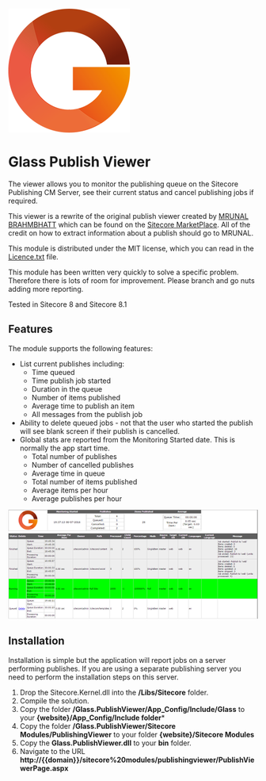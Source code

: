 ﻿
![](logo-250.png)

# Glass Publish Viewer


The viewer allows you to monitor the publishing queue on the Sitecore Publishing CM Server, see their current status and
cancel publishing jobs if required.

This viewer is a rewrite of the original publish viewer created by
 [MRUNAL BRAHMBHATT](https://profile.sitecore.net/Profile.aspx?userId=2LyDNXKnWsyhSS8dDFuWb0KKp-6EKdt4jMhtl52LMyc%3d)
which can be found on the [Sitecore MarketPlace](https://marketplace.sitecore.net/en/Modules/P/Publish_Viewer.aspx). 
All of the credit on how to extract information about a publish should go to MRUNAL.

This module is distributed under the MIT license, which you can read in the [Licence.txt](Licence.txt) file.

This module has been written very quickly to solve a specific problem. Therefore there is lots of room for improvement.
Please branch and go nuts adding more reporting.

Tested in Sitecore 8 and Sitecore 8.1

## Features
The module supports the following features:

* List current publishes including:
  * Time queued
  * Time publish job started
  * Duration in the queue
  * Number of items published
  * Average time to publish an item
  * All messages from the publish job
 * Ability to delete queued jobs - not that the user who started the publish will see blank screen if their publish is cancelled.
 * Global stats are reported from the Monitoring Started date. This is normally the app start time.
   * Total number of publishes 
   * Number of cancelled publishes
   * Average time in queue
   * Total number of items published
   * Average items per hour
   * Average publishes per hour
   
![](Screenshot.PNG)

## Installation

Installation is simple but the application will report jobs on a server performing publishes. If you are using 
a separate publishing server you need to perform the installation steps on this server.

1. Drop the Sitecore.Kernel.dll into the **/Libs/Sitecore** folder.
2. Compile the solution.
3. Copy the folder **/Glass.PublishViewer/App_Config/Include/Glass** to your **{website}/App_Config/Include folder***
4. Copy the folder **/Glass.PublishViewer/Sitecore Modules/PublishingViewer** to your folder **{website}/Sitecore Modules**
5. Copy the **Glass.PublishViewer.dll** to your **bin** folder.
6. Navigate to the URL **http://{{domain}}/sitecore%20modules/publishingviewer/PublishViewerPage.aspx**
